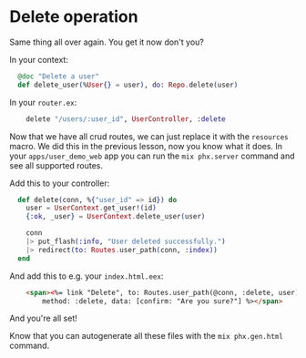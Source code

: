 # Delete operation

Same thing all over again. You get it now don't you?

In your context:

```elixir
  @doc "Delete a user"
  def delete_user(%User{} = user), do: Repo.delete(user)
```

In your `router.ex`:

```elixir
    delete "/users/:user_id", UserController, :delete
```

Now that we have all crud routes, we can just replace it with the `resources` macro. We did this in the previous lesson, now you know what it does. In your `apps/user_demo_web` app you can run the `mix phx.server` command and see all supported routes.

Add this to your controller:

```elixir
  def delete(conn, %{"user_id" => id}) do
    user = UserContext.get_user!(id)
    {:ok, _user} = UserContext.delete_user(user)

    conn
    |> put_flash(:info, "User deleted successfully.")
    |> redirect(to: Routes.user_path(conn, :index))
  end
```

And add this to e.g. your `index.html.eex`:

```html
    <span><%= link "Delete", to: Routes.user_path(@conn, :delete, user),
        method: :delete, data: [confirm: "Are you sure?"] %></span>
```

And you're all set!

Know that you can autogenerate all these files with the `mix phx.gen.html` command.
